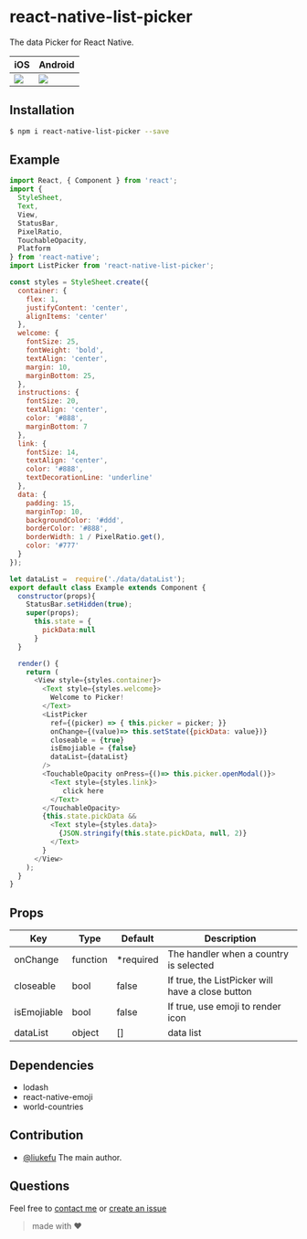 # react-native-list-picker

The data Picker for React Native.

| iOS | Android |
| --------|---------|
|![](http://i.giphy.com/l2SpOUptMAEXW2jqU.gif)|![](http://i.giphy.com/26ufd30pDhSeEbIwE.gif)|
## Installation
```bash
$ npm i react-native-list-picker --save
```

## Example

```javascript
import React, { Component } from 'react';
import {
  StyleSheet,
  Text,
  View,
  StatusBar,
  PixelRatio,
  TouchableOpacity,
  Platform
} from 'react-native';
import ListPicker from 'react-native-list-picker';

const styles = StyleSheet.create({
  container: {
    flex: 1,
    justifyContent: 'center',
    alignItems: 'center'
  },
  welcome: {
    fontSize: 25,
    fontWeight: 'bold',
    textAlign: 'center',
    margin: 10,
    marginBottom: 25,
  },
  instructions: {
    fontSize: 20,
    textAlign: 'center',
    color: '#888',
    marginBottom: 7
  },
  link: {
    fontSize: 14,
    textAlign: 'center',
    color: '#888',
    textDecorationLine: 'underline'
  },
  data: {
    padding: 15,
    marginTop: 10,
    backgroundColor: '#ddd',
    borderColor: '#888',
    borderWidth: 1 / PixelRatio.get(),
    color: '#777'
  }
});

let dataList =  require('./data/dataList');
export default class Example extends Component {
  constructor(props){
    StatusBar.setHidden(true);
    super(props);
      this.state = {
        pickData:null
      }
  }

  render() {
    return (
      <View style={styles.container}>
        <Text style={styles.welcome}>
          Welcome to Picker!
        </Text>
        <ListPicker
          ref={(picker) => { this.picker = picker; }}
          onChange={(value)=> this.setState({pickData: value})}
          closeable = {true}
          isEmojiable = {false}
          dataList={dataList}
        />
        <TouchableOpacity onPress={()=> this.picker.openModal()}>
          <Text style={styles.link}>
             click here
          </Text>
        </TouchableOpacity>
        {this.state.pickData &&
          <Text style={styles.data}>
            {JSON.stringify(this.state.pickData, null, 2)}
          </Text>
        }
      </View>
    );
  }
}

```

## Props

| Key | Type | Default | Description |
| --- | --- | --- | --- |
| onChange | function | \*required | The handler when a country is selected |
| closeable | bool | false | If true, the ListPicker will have a close button |
| isEmojiable | bool | false | If true, use emoji to render icon |
| dataList | object | [] | data list |
## Dependencies
- lodash
- react-native-emoji
- world-countries

## Contribution

- [@liukefu](mailto:liukefu2020@sina.com) The main author.

## Questions

Feel free to [contact me](mailto:liukefu2020@sina.com) or [create an issue](https://github.com/liukefu2050/react-native-list-picker/issues/new)

> made with ♥
